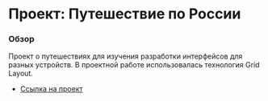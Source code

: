 # Проект: Путешествие по России

### Обзор
Проект о путешествиях для изучения разработки интерфейсов для разных устройств.
В проектной работе использовалась технология Grid Layout.

* [Ссылка на проект](https://snata480.github.io/russian-travel/)

